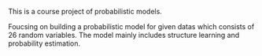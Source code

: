 This is a course project of probabilistic models.

Foucsing on building a probabilistic model for given datas which consists of 26 random variables. The model mainly includes structure learning and probability estimation.
